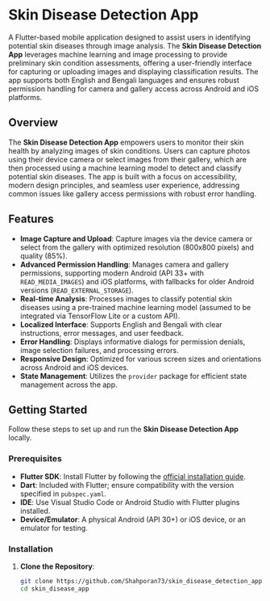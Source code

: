 

# Skin Disease Detection App

A Flutter-based mobile application designed to assist users in identifying potential skin diseases through image analysis. The **Skin Disease Detection App** leverages machine learning and image processing to provide preliminary skin condition assessments, offering a user-friendly interface for capturing or uploading images and displaying classification results. The app supports both English and Bengali languages and ensures robust permission handling for camera and gallery access across Android and iOS platforms.

## Overview

The **Skin Disease Detection App** empowers users to monitor their skin health by analyzing images of skin conditions. Users can capture photos using their device camera or select images from their gallery, which are then processed using a machine learning model to detect and classify potential skin diseases. The app is built with a focus on accessibility, modern design principles, and seamless user experience, addressing common issues like gallery access permissions with robust error handling.

## Features

- **Image Capture and Upload**: Capture images via the device camera or select from the gallery with optimized resolution (800x800 pixels) and quality (85%).
- **Advanced Permission Handling**: Manages camera and gallery permissions, supporting modern Android (API 33+ with `READ_MEDIA_IMAGES`) and iOS platforms, with fallbacks for older Android versions (`READ_EXTERNAL_STORAGE`).
- **Real-time Analysis**: Processes images to classify potential skin diseases using a pre-trained machine learning model (assumed to be integrated via TensorFlow Lite or a custom API).
- **Localized Interface**: Supports English and Bengali with clear instructions, error messages, and user feedback.
- **Error Handling**: Displays informative dialogs for permission denials, image selection failures, and processing errors.
- **Responsive Design**: Optimized for various screen sizes and orientations across Android and iOS devices.
- **State Management**: Utilizes the `provider` package for efficient state management across the app.

## Getting Started

Follow these steps to set up and run the **Skin Disease Detection App** locally.

### Prerequisites

- **Flutter SDK**: Install Flutter by following the [official installation guide](https://docs.flutter.dev/get-started/install).
- **Dart**: Included with Flutter; ensure compatibility with the version specified in `pubspec.yaml`.
- **IDE**: Use Visual Studio Code or Android Studio with Flutter plugins installed.
- **Device/Emulator**: A physical Android (API 30+) or iOS device, or an emulator for testing.

### Installation

1. **Clone the Repository**:
   ```bash
   git clone https://github.com/Shahporan73/skin_disease_detection_app.git
   cd skin_disease_app
